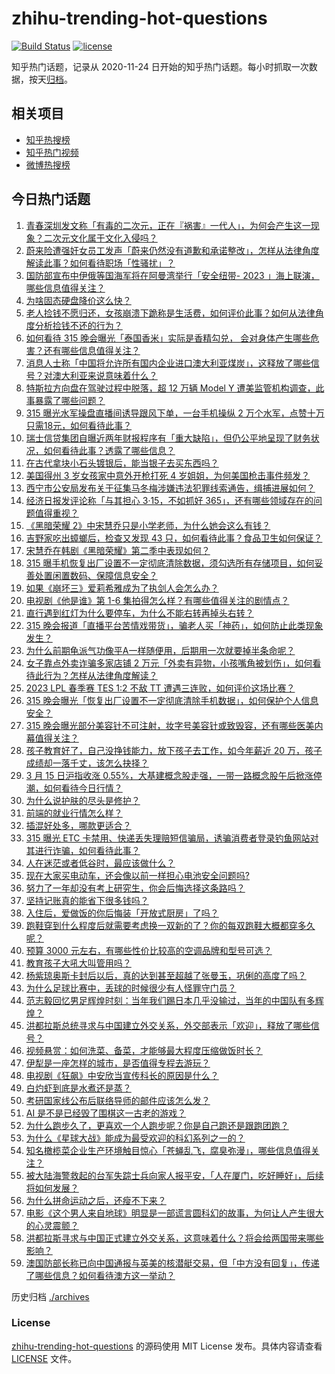 # zhihu-trending-hot-questions

[![Build Status](https://github.com/justjavac/zhihu-trending-hot-questions/workflows/ci/badge.svg?branch=master)](https://github.com/justjavac/zhihu-trending-hot-questions/actions)
[![license](https://img.shields.io/github/license/justjavac/zhihu-trending-hot-questions)](https://github.com/justjavac/zhihu-trending-hot-questions/blob/master/LICENSE)

知乎热门话题，记录从 2020-11-24
日开始的知乎热门话题。每小时抓取一次数据，按天[归档](./archives)。

## 相关项目

- [知乎热搜榜](https://github.com/justjavac/zhihu-trending-top-search)
- [知乎热门视频](https://github.com/justjavac/zhihu-trending-hot-video)
- [微博热搜榜](https://github.com/justjavac/weibo-trending-hot-search)

## 今日热门话题

<!-- BEGIN -->
<!-- 最后更新时间 Thu Mar 16 2023 04:17:52 GMT+0800 (China Standard Time) -->

1. [青春深圳发文称「有毒的二次元，正在『祸害』一代人」，为何会产生这一现象？二次元文化属于文化入侵吗？](https://www.zhihu.com/question/589484810)
1. [蔚来险遭强奸女员工发声「蔚来仍然没有道歉和承诺整改」，怎样从法律角度解读此事？如何看待职场「性骚扰」？](https://www.zhihu.com/question/589568981)
1. [国防部宣布中伊俄等国海军将在阿曼湾举行「安全纽带- 2023 」海上联演，哪些信息值得关注？](https://www.zhihu.com/question/589726617)
1. [为啥固态硬盘降价这么快？](https://www.zhihu.com/question/582784327)
1. [老人捡钱不愿归还，女孩崩溃下跪称是生活费，如何评价此事？如何从法律角度分析捡钱不还的行为？](https://www.zhihu.com/question/589485034)
1. [如何看待 315 晚会曝光「泰国香米」实际是香精勾兑， 会对身体产生哪些危害？还有哪些信息值得关注？](https://www.zhihu.com/question/589809267)
1. [消息人士称「中国将允许所有国内企业进口澳大利亚煤炭」，这释放了哪些信号？对澳大利亚来说意味着什么？](https://www.zhihu.com/question/589668900)
1. [特斯拉方向盘在驾驶过程中脱落，超 12 万辆 Model Y 遭美监管机构调查，此事暴露了哪些问题？](https://www.zhihu.com/question/588652330)
1. [315 曝光水军操盘直播间诱导跟风下单，一台手机操纵 2 万个水军，点赞十万只需18元，如何看待此事？](https://www.zhihu.com/question/589825904)
1. [瑞士信贷集团自曝近两年财报程序有「重大缺陷」，但仍公平地呈现了财务状况，如何看待此事？透露了哪些信息？](https://www.zhihu.com/question/589567724)
1. [在古代拿块小石头镀银后，能当银子去买东西吗？](https://www.zhihu.com/question/589065183)
1. [美国得州 3 岁女孩家中意外开枪打死 4 岁姐姐，为何美国枪击事件频发？](https://www.zhihu.com/question/589521389)
1. [西宁市公安局发布关于征集马冬梅涉嫌违法犯罪线索通告，缉捕进展如何？](https://www.zhihu.com/question/589537344)
1. [经济日报发评论称「与其担心 3·15，不如抓好 365」，还有哪些领域存在的问题值得重视？](https://www.zhihu.com/question/589682302)
1. [《黑暗荣耀 2》中宋慧乔只是小学老师，为什么她会这么有钱？](https://www.zhihu.com/question/577319936)
1. [吉野家吃出蟑螂后，检查又发现 43 只，如何看待此事？食品卫生如何保证？](https://www.zhihu.com/question/589748456)
1. [宋慧乔在韩剧《黑暗荣耀》第二季中表现如何？](https://www.zhihu.com/question/588689391)
1. [315 曝手机恢复出厂设置不一定彻底清除数据，须勾选所有存储项目，如何妥善处置闲置数码、保障信息安全？](https://www.zhihu.com/question/589828903)
1. [如果《崩坏三》爱莉希雅成为了执剑人会怎么办？](https://www.zhihu.com/question/558270791)
1. [电视剧《他是谁》第 1-6 集拍得怎么样？有哪些值得关注的剧情点？](https://www.zhihu.com/question/589621461)
1. [直行遇到红灯为什么要停车，为什么不能右转再掉头右转？](https://www.zhihu.com/question/587330407)
1. [315 晚会报道「直播平台苦情戏带货」，骗老人买「神药」，如何防止此类现象发生？](https://www.zhihu.com/question/589816078)
1. [为什么前期龟派气功像平A一样随便用，后期用一次就要掉半条命呢？](https://www.zhihu.com/question/589422175)
1. [女子靠点外卖诈骗多家店铺 2 万元「外卖有异物，小孩嘴角被划伤」，如何看待此行为？怎样从法律角度解读？](https://www.zhihu.com/question/589555341)
1. [2023 LPL 春季赛 TES 1:2 不敌 TT 遭遇三连败，如何评价这场比赛？](https://www.zhihu.com/question/589749789)
1. [315 晚会曝光「恢复出厂设置不一定彻底清除手机数据」，如何保护个人信息安全？](https://www.zhihu.com/question/589828588)
1. [315 晚会曝光部分美容针不可注射，妆字号美容针或致毁容，还有哪些医美内幕值得关注？](https://www.zhihu.com/question/589810431)
1. [孩子教育好了，自己没挣钱能力，放下孩子去工作，如今年薪近 20 万，孩子成绩却一落千丈，该怎么抉择？](https://www.zhihu.com/question/587402084)
1. [3 月 15 日沪指收涨 0.55%，大基建概念股走强，一带一路概念股午后掀涨停潮，如何看待今日行情？](https://www.zhihu.com/question/589700037)
1. [为什么说护肤的尽头是修护？](https://www.zhihu.com/question/589753917)
1. [前端的就业行情怎么样？](https://www.zhihu.com/question/566343033)
1. [插混好处多，哪款更适合？](https://www.zhihu.com/question/589537156)
1. [315 曝光 ETC 卡禁用、快递丢失理赔短信骗局，诱骗消费者登录钓鱼网站对其进行诈骗，如何看待此事？](https://www.zhihu.com/question/589823008)
1. [人在迷茫或者低谷时，最应该做什么？](https://www.zhihu.com/question/580673563)
1. [现在大家买电动车，还会像以前一样担心电池安全问题吗?](https://www.zhihu.com/question/589703818)
1. [努力了一年却没有考上研究生，你会后悔选择这条路吗？](https://www.zhihu.com/question/588356768)
1. [坚持记账真的能省下很多钱吗？](https://www.zhihu.com/question/587849361)
1. [入住后，爱做饭的你后悔装「开放式厨房」了吗？](https://www.zhihu.com/question/585163379)
1. [跑鞋穿到什么程度后就需要考虑换一双新的了？你的每双跑鞋大概都穿多久呢？](https://www.zhihu.com/question/585923691)
1. [预算 3000 元左右，有哪些性价比较高的空调品牌和型号可选？](https://www.zhihu.com/question/585897352)
1. [教育孩子大吼大叫管用吗？](https://www.zhihu.com/question/587451437)
1. [杨紫琼奥斯卡封后以后，真的达到甚至超越了张曼玉，巩俐的高度了吗？](https://www.zhihu.com/question/589391546)
1. [为什么足球比赛中，丢球的时候很少有人怪罪守门员？](https://www.zhihu.com/question/485365858)
1. [范志毅回忆男足辉煌时刻：当年我们踢日本几乎没输过，当年的中国队有多辉煌？](https://www.zhihu.com/question/589454245)
1. [洪都拉斯总统寻求与中国建立外交关系，外交部表示「欢迎」，释放了哪些信号？](https://www.zhihu.com/question/589747428)
1. [视频悬赏：如何洗菜、备菜，才能够最大程度压缩做饭时长？](https://www.zhihu.com/question/412600582)
1. [伊犁是一座怎样的城市，是否值得专程去游玩？](https://www.zhihu.com/question/588296618)
1. [电视剧《狂飙》中安欣当宣传科长的原因是什么？](https://www.zhihu.com/question/588387404)
1. [白灼虾到底是水煮还是蒸？](https://www.zhihu.com/question/578866459)
1. [考研国家线公布后联络导师的邮件应该怎么发？](https://www.zhihu.com/question/588794348)
1. [AI 是不是已经毁了围棋这一古老的游戏？](https://www.zhihu.com/question/266132270)
1. [为什么跑步久了，更喜欢一个人跑步呢？你是自己跑还是跟跑团跑？](https://www.zhihu.com/question/589180345)
1. [为什么《星球大战》能成为最受欢迎的科幻系列之一的？](https://www.zhihu.com/question/587207864)
1. [知名橄榄菜企业生产环境触目惊心「苍蝇乱飞，腐臭弥漫」，哪些信息值得关注？](https://www.zhihu.com/question/589678651)
1. [被大陆海警救起的台军失踪士兵向家人报平安，「人在厦门，吃好睡好」，后续将如何发展？](https://www.zhihu.com/question/589590740)
1. [为什么拼命运动之后，还瘦不下来？](https://www.zhihu.com/question/584330693)
1. [电影《这个男人来自地球》明显是一部谎言圆科幻的故事，为何让人产生很大的心灵震颤？](https://www.zhihu.com/question/28856229)
1. [洪都拉斯寻求与中国正式建立外交关系，这意味着什么？将会给两国带来哪些影响？](https://www.zhihu.com/question/589674784)
1. [澳国防部长称已向中国通报与英美的核潜艇交易，但「中方没有回复」，传递了哪些信息？如何看待澳方这一举动？](https://www.zhihu.com/question/589506390)

<!-- END -->

历史归档 [./archives](./archives)

### License

[zhihu-trending-hot-questions](https://github.com/justjavac/zhihu-trending-hot-questions)
的源码使用 MIT License 发布。具体内容请查看 [LICENSE](./LICENSE) 文件。
